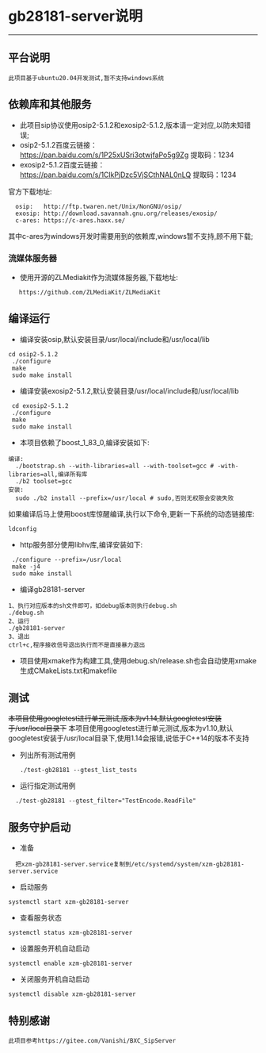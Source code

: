 # gb28181-server说明

---

## 平台说明
    此项目基于ubuntu20.04开发测试,暂不支持windows系统

## 依赖库和其他服务

* 此项目sip协议使用osip2-5.1.2和exosip2-5.1.2,版本请一定对应,以防未知错误;
* osip2-5.1.2百度云链接：https://pan.baidu.com/s/1P25xUSri3otwjfaPo5g9Zg 提取码：1234
* exosip2-5.1.2百度云链接：https://pan.baidu.com/s/1ClkPjDzc5VjSCthNAL0nLQ 提取码：1234

官方下载地址:
```
  osip:   http://ftp.twaren.net/Unix/NonGNU/osip/
  exosip: http://download.savannah.gnu.org/releases/exosip/
  c-ares: https://c-ares.haxx.se/
``````
其中c-ares为windows开发时需要用到的依赖库,windows暂不支持,顾不用下载;

### 流媒体服务器
* 使用开源的ZLMediakit作为流媒体服务器,下载地址:
```
   https://github.com/ZLMediaKit/ZLMediaKit
```
## 编译运行
* 编译安装osip,默认安装目录/usr/local/include和/usr/local/lib
```
cd osip2-5.1.2  
 ./configure
 make
 sudo make install
```

* 编译安装exosip2-5.1.2,默认安装目录/usr/local/include和/usr/local/lib
```
 cd exosip2-5.1.2
 ./configure
 make
 sudo make install
```

* 本项目依赖了boost_1_83_0,编译安装如下:
```
编译:
  ./bootstrap.sh --with-libraries=all --with-toolset=gcc # -with-libraries=all,编译所有库
  ./b2 toolset=gcc
安装:
  sudo ./b2 install --prefix=/usr/local # sudo,否则无权限会安装失败
```

如果编译后马上使用boost库惊醒编译,执行以下命令,更新一下系统的动态链接库:
```
ldconfig
```

* http服务部分使用libhv库,编译安装如下:
```
 ./configure --prefix=/usr/local
 make -j4
 sudo make install
```

* 编译gb28181-server
```
1、执行对应版本的sh文件即可，如debug版本则执行debug.sh
./debug.sh
2、运行
./gb28181-server
3、退出
ctrl+c,程序接收信号退出执行而不是直接暴力退出
```

* 项目使用xmake作为构建工具,使用debug.sh/release.sh也会自动使用xmake生成CMakeLists.txt和makefile

## 测试
~~本项目使用googletest进行单元测试,版本为v1.14,默认googletest安装于/usr/local目录下~~
本项目使用googletest进行单元测试,版本为v1.10,默认googletest安装于/usr/local目录下,使用1.14会报错,说低于C++14的版本不支持

* 列出所有测试用例
  ```
  ./test-gb28181 --gtest_list_tests
  ```

* 运行指定测试用例
```
  ./test-gb28181 --gtest_filter="TestEncode.ReadFile"
```
## 服务守护启动

* 准备

```
  把xzm-gb28181-server.service复制到/etc/systemd/system/xzm-gb28181-server.service
```

* 启动服务
```
systemctl start xzm-gb28181-server
```

* 查看服务状态

```
systemctl status xzm-gb28181-server
```

* 设置服务开机自动启动

```
systemctl enable xzm-gb28181-server
```

* 关闭服务开机自动启动

```
systemctl disable xzm-gb28181-server
```


## 特别感谢
    此项目参考https://gitee.com/Vanishi/BXC_SipServer
